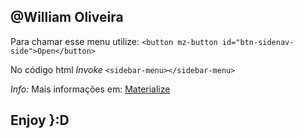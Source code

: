 ## @William Oliveira

Para chamar esse menu utilize:
` <button mz-button id="btn-sidenav-side">Open</button> `

No código html
*Invoke*
` <sidebar-menu></sidebar-menu> `

*Info:* 
Mais informações em: [Materialize](https://sherweb.github.io/ng2-materialize/sidenav)

## Enjoy }:D
